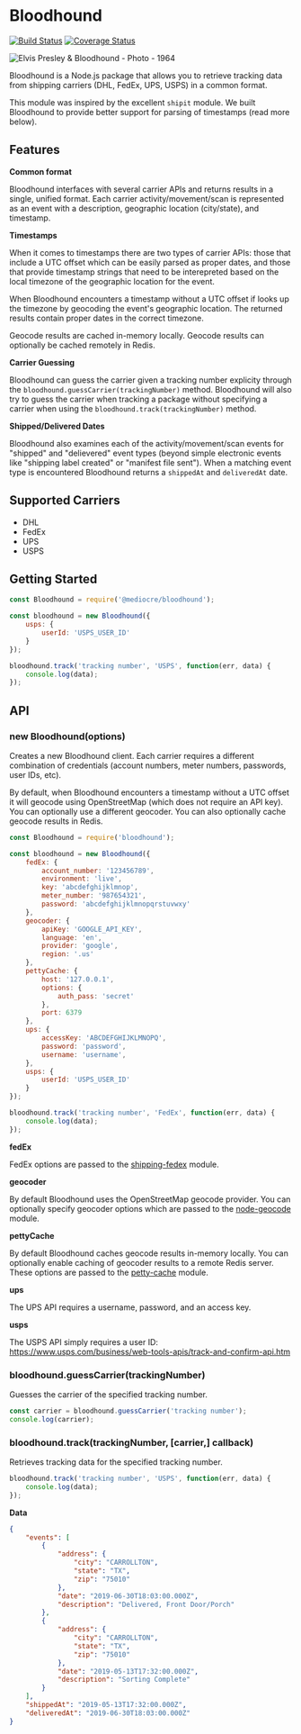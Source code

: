 # Bloodhound

[![Build Status](https://travis-ci.org/mediocre/bloodhound.svg?branch=master)](https://travis-ci.org/mediocre/bloodhound)
[![Coverage Status](https://coveralls.io/repos/github/mediocre/bloodhound/badge.svg)](https://coveralls.io/github/mediocre/bloodhound)

![Elvis Presley & Bloodhound - Photo - 1964](https://res.cloudinary.com/mediocre/image/upload/v1562632498/rpkudq0xpyysdty9nkzk.jpg)

Bloodhound is a Node.js package that allows you to retrieve tracking data from shipping carriers (DHL, FedEx, UPS, USPS) in a common format.

This module was inspired by the excellent `shipit` module. We built Bloodhound to provide better support for parsing of timestamps (read more below).

## Features

**Common format** 

Bloodhound interfaces with several carrier APIs and returns results in a single, unified format.
Each carrier activity/movement/scan is represented as an event with a description, geographic location (city/state), and timestamp.

**Timestamps**

When it comes to timestamps there are two types of carrier APIs: those that include a UTC offset which can be easily parsed as proper dates, and those that provide timestamp strings that need to be interepreted based on the local timezone of the geographic location for the event.

When Bloodhound encounters a timestamp without a UTC offset if looks up the timezone by geocoding the event's geographic location. The returned results contain proper dates in the correct timezone.

Geocode results are cached in-memory locally. Geocode results can optionally be cached remotely in Redis.

**Carrier Guessing**

Bloodhound can guess the carrier given a tracking number explicity through the `bloodhound.guessCarrier(trackingNumber)` method. Bloodhound will also try to guess the carrier when tracking a package without specifying a carrier when using the `bloodhound.track(trackingNumber)` method.

**Shipped/Delivered Dates**

Bloodhound also examines each of the activity/movement/scan events for "shipped" and "delievered" event types (beyond simple electronic events like "shipping label created" or "manifest file sent"). When a matching event type is encountered Bloodhound returns a `shippedAt` and `deliveredAt` date.

## Supported Carriers
- DHL
- FedEx
- UPS
- USPS

## Getting Started

```javascript
const Bloodhound = require('@mediocre/bloodhound');

const bloodhound = new Bloodhound({
    usps: {
        userId: 'USPS_USER_ID'
    }
});

bloodhound.track('tracking number', 'USPS', function(err, data) {
    console.log(data);
});
```

## API

### new Bloodhound(options)

Creates a new Bloodhound client. Each carrier requires a different combination of credentials (account numbers, meter numbers, passwords, user IDs, etc).

By default, when Bloodhound encounters a timestamp without a UTC offset it will geocode using OpenStreetMap (which does not require an API key). You can optionally use a different geocoder. You can also optionally cache geocode results in Redis.

```javascript
const Bloodhound = require('bloodhound');

const bloodhound = new Bloodhound({
    fedEx: {
        account_number: '123456789',
        environment: 'live',
        key: 'abcdefghijklmnop',
        meter_number: '987654321',
        password: 'abcdefghijklmnopqrstuvwxy'
    },
    geocoder: {
        apiKey: 'GOOGLE_API_KEY',
        language: 'en',
        provider: 'google',
        region: '.us'
    },
    pettyCache: {
        host: '127.0.0.1',
        options: {
            auth_pass: 'secret'
        },
        port: 6379
    },
    ups: {
        accessKey: 'ABCDEFGHIJKLMNOPQ',
        password: 'password',
        username: 'username',
    },
    usps: {
        userId: 'USPS_USER_ID'
    }
});

bloodhound.track('tracking number', 'FedEx', function(err, data) {
    console.log(data);
});
```

**fedEx**

FedEx options are passed to the [shipping-fedex](https://www.npmjs.com/package/shipping-fedex) module.

**geocoder**

By default Bloodhound uses the OpenStreetMap geocode provider. You can optionally specify geocoder options which are passed to the [node-geocode](https://www.npmjs.com/package/node-geocoder) module.

**pettyCache**

By default Bloodhound caches geocode results in-memory locally. You can optionally enable caching of geocoder results to a remote Redis server. These options are passed to the [petty-cache](https://www.npmjs.com/package/petty-cache) module.

**ups**

The UPS API requires a username, password, and an access key.

**usps**

The USPS API simply requires a user ID: https://www.usps.com/business/web-tools-apis/track-and-confirm-api.htm

### bloodhound.guessCarrier(trackingNumber)

Guesses the carrier of the specified tracking number.

```javascript
const carrier = bloodhound.guessCarrier('tracking number');
console.log(carrier);

```

### bloodhound.track(trackingNumber, [carrier,] callback)

Retrieves tracking data for the specified tracking number.

```javascript
bloodhound.track('tracking number', 'USPS', function(err, data) {
    console.log(data);
});
```

**Data**
```json
{
    "events": [
        {
            "address": {
                "city": "CARROLLTON", 
                "state": "TX", 
                "zip": "75010"
            },
            "date": "2019-06-30T18:03:00.000Z",
            "description": "Delivered, Front Door/Porch"
        },
        {
            "address": {
                "city": "CARROLLTON", 
                "state": "TX", 
                "zip": "75010"
            },
            "date": "2019-05-13T17:32:00.000Z",
            "description": "Sorting Complete"
        }
    ],
    "shippedAt": "2019-05-13T17:32:00.000Z",
    "deliveredAt": "2019-06-30T18:03:00.000Z"
}
```
